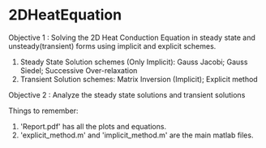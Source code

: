 # 2DHeatEquation

Objective 1 : Solving the 2D Heat Conduction Equation in steady state and unsteady(transient) forms using implicit and explicit schemes.
1. Steady State Solution schemes (Only Implicit): Gauss Jacobi; Gauss Siedel; Successive Over-relaxation
2. Transient Solution schemes: Matrix Inversion (Implicit); Explicit method

Objective 2 : Analyze the steady state solutions and transient solutions

Things to remember:

1. 'Report.pdf' has all the plots and equations.
2. 'explicit_method.m' and 'implicit_method.m' are the main matlab files.
